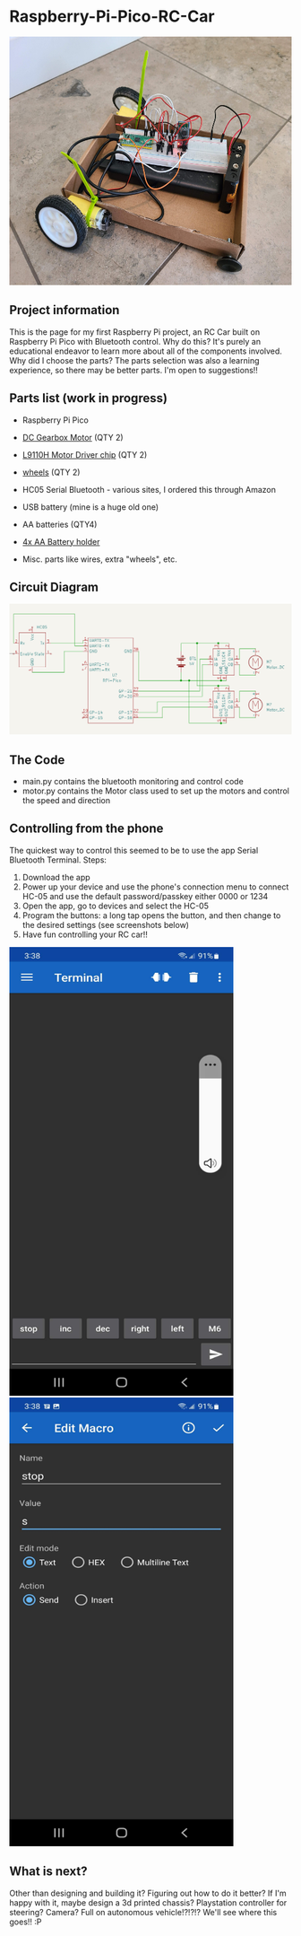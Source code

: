 # Raspberry-Pi-Pico-RC-Car

<img src="https://github.com/NotFiona/Raspberry-Pi-Pico-RC-Car/blob/main/RC Car Prototype.jpg" width="591" height="443">

## Project information
This is the page for my first Raspberry Pi project, an RC Car built on Raspberry Pi Pico with Bluetooth control.
Why do this?  It's purely an educational endeavor to learn more about all of the components involved.
Why did I choose the parts?  The parts selection was also a learning experience, so there may be better parts.  I'm open to suggestions!!

## Parts list (work in progress)
- Raspberry Pi Pico

- [DC Gearbox Motor](https://www.adafruit.com/product/3777) (QTY 2)

- [L9110H Motor Driver chip](https://www.adafruit.com/product/4489) (QTY 2)

- [wheels](https://www.adafruit.com/product/4205) (QTY 2)

- HC05 Serial Bluetooth - various sites, I ordered this through Amazon

- USB battery (mine is a huge old one)

- AA batteries (QTY4)

- [4x AA Battery holder](https://www.adafruit.com/product/3859)

- Misc. parts like wires, extra "wheels", etc.

## Circuit Diagram
![Circuit Diagram](https://github.com/NotFiona/Raspberry-Pi-Pico-RC-Car/blob/main/Circuit-Diagram%20v0.1.png)

## The Code
- main.py contains the bluetooth monitoring and control code
- motor.py contains the Motor class used to set up the motors and control the speed and direction

## Controlling from the phone
The quickest way to control this seemed to be to use the app Serial Bluetooth Terminal.
Steps:
1. Download the app
2. Power up your device and use the phone's connection menu to connect HC-05 and use the default password/passkey either 0000 or 1234
3. Open the app, go to devices and select the HC-05
4. Program the buttons:  a long tap opens the button, and then change to the desired settings (see screenshots below)
5. Have fun controlling your RC car!!

<img src="https://github.com/NotFiona/Raspberry-Pi-Pico-RC-Car/blob/main/SBT-1.jpg" width="400" height="800"> <img src="https://github.com/NotFiona/Raspberry-Pi-Pico-RC-Car/blob/main/SBT-2.jpg" width="400" height="800">



## What is next? 
Other than designing and building it?  Figuring out how to do it better?  If I'm happy with it, maybe design a 3d printed chassis?
Playstation controller for steering?  Camera?  Full on autonomous vehicle!?!?!?  We'll see where this goes!! :P
